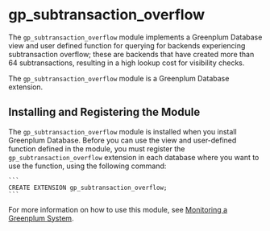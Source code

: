# gp_subtransaction_overflow

The `gp_subtransaction_overflow` module implements a Greenplum Database view and user defined function for querying for backends experiencing 
subtransaction overflow; these are backends that have created more than 64 subtransactions, resulting in a high lookup cost for visibility checks.

The `gp_subtransaction_overflow` module is a Greenplum Database extension.

## <a id="topic_reg"></a>Installing and Registering the Module 

The `gp_subtransaction_overflow` module is installed when you install Greenplum Database. Before you can use the view and user-defined function defined in the module, you must register the `gp_subtransaction_overflow` extension in each database where you want to use the function, using the following command:

    ```
    CREATE EXTENSION gp_subtransaction_overflow;
    ```

For more information on how to use this module, see [Monitoring a Greenplum System](../../admin_guide/managing/monitor.html).